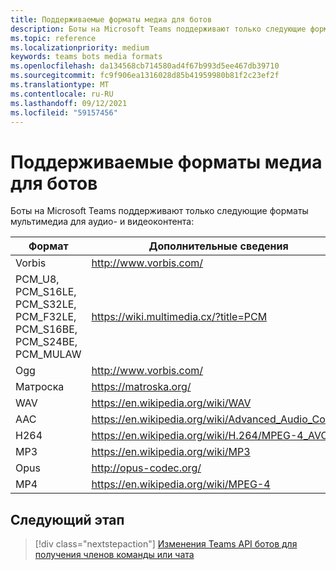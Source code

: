 ```yaml
---
title: Поддерживаемые форматы медиа для ботов
description: Боты на Microsoft Teams поддерживают только следующие форматы мультимедиа для аудио- и видеоконтента.
ms.topic: reference
ms.localizationpriority: medium
keywords: teams bots media formats
ms.openlocfilehash: da134568cb714580ad4f67b993d5ee467db39710
ms.sourcegitcommit: fc9f906ea1316028d85b41959980b81f2c23ef2f
ms.translationtype: MT
ms.contentlocale: ru-RU
ms.lasthandoff: 09/12/2021
ms.locfileid: "59157456"
---
```

# <a name="supported-media-formats-for-bots"></a>Поддерживаемые форматы медиа для ботов

Боты на Microsoft Teams поддерживают только следующие форматы мультимедиа для аудио- и видеоконтента:

| Формат | Дополнительные сведения |
| --- | --- |
| Vorbis | http://www.vorbis.com/ |
| PCM_U8, PCM_S16LE, PCM_S32LE, PCM_F32LE, PCM_S16BE, PCM_S24BE, PCM_MULAW | https://wiki.multimedia.cx/?title=PCM |
| Ogg | http://www.vorbis.com/ |
| Матроска | https://matroska.org/ |
| WAV | https://en.wikipedia.org/wiki/WAV |
| AAC | https://en.wikipedia.org/wiki/Advanced_Audio_Coding |
| H264 | https://en.wikipedia.org/wiki/H.264/MPEG-4_AVC |
| MP3 | https://en.wikipedia.org/wiki/MP3 |
| Opus | http://opus-codec.org/ |
| MP4 | https://en.wikipedia.org/wiki/MPEG-4 |

## <a name="next-step"></a>Следующий этап

> [!div class="nextstepaction"]
> [Изменения Teams API ботов для получения членов команды или чата](~/resources/team-chat-member-api-changes.md)
